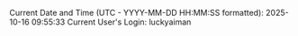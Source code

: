 Current Date and Time (UTC - YYYY-MM-DD HH:MM:SS formatted): 2025-10-16 09:55:33
Current User's Login: luckyaiman
